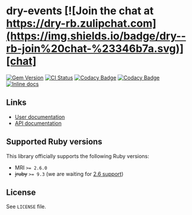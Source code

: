 <!--- this file is synced from dry-rb/template-gem project -->
[gem]: https://rubygems.org/gems/dry-events
[actions]: https://github.com/dry-rb/dry-events/actions
[codacy]: https://www.codacy.com/gh/dry-rb/dry-events
[chat]: https://dry-rb.zulipchat.com
[inchpages]: http://inch-ci.org/github/dry-rb/dry-events

# dry-events [![Join the chat at https://dry-rb.zulipchat.com](https://img.shields.io/badge/dry--rb-join%20chat-%23346b7a.svg)][chat]

[![Gem Version](https://badge.fury.io/rb/dry-events.svg)][gem]
[![CI Status](https://github.com/dry-rb/dry-events/workflows/CI/badge.svg)][actions]
[![Codacy Badge](https://api.codacy.com/project/badge/Grade/3170162485134ea3b778c7e20e180b26)][codacy]
[![Codacy Badge](https://api.codacy.com/project/badge/Coverage/3170162485134ea3b778c7e20e180b26)][codacy]
[![Inline docs](http://inch-ci.org/github/dry-rb/dry-events.svg?branch=master)][inchpages]

## Links

* [User documentation](https://dry-rb.org/gems/dry-events)
* [API documentation](http://rubydoc.info/gems/dry-events)

## Supported Ruby versions

This library officially supports the following Ruby versions:

* MRI `>= 2.6.0`
* ~~jruby~~ `>= 9.3` (we are waiting for [2.6 support](https://github.com/jruby/jruby/issues/6161))

## License

See `LICENSE` file.
